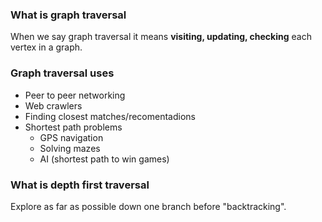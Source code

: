 ### What is graph traversal
When we say graph traversal it means **visiting, updating, checking** each vertex in a graph.

### Graph traversal uses
* Peer to peer networking
* Web crawlers
* Finding closest matches/recomentadions
* Shortest path problems
    - GPS navigation
    - Solving mazes
    - AI (shortest path to win games)

### What is depth first traversal
Explore as far as possible down one branch before "backtracking".
